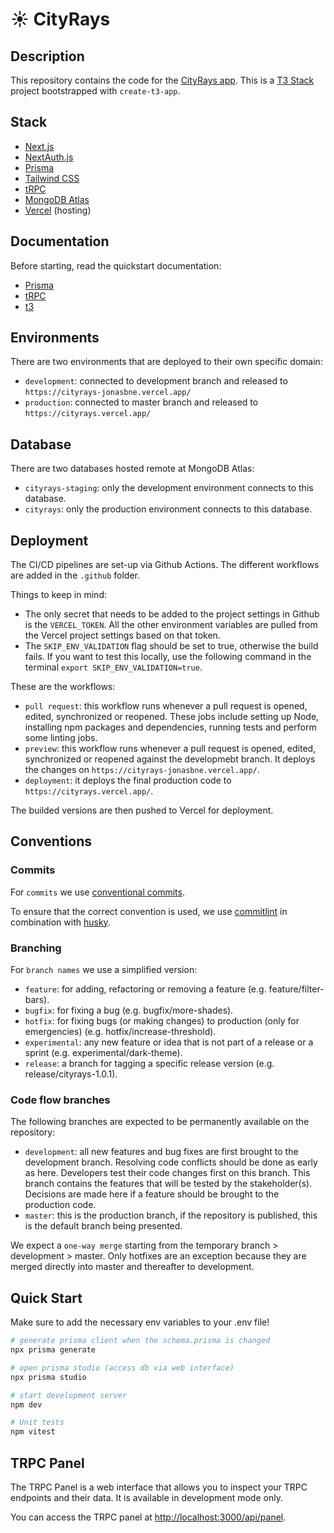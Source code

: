# ☀️ CityRays

## Description

This repository contains the code for the [CityRays app](https://cityrays.vercel.app/). This is a [T3 Stack](https://create.t3.gg/) project bootstrapped with `create-t3-app`.

## Stack

- [Next.js](https://nextjs.org)
- [NextAuth.js](https://next-auth.js.org)
- [Prisma](https://prisma.io)
- [Tailwind CSS](https://tailwindcss.com)
- [tRPC](https://trpc.io)
- [MongoDB Atlas](https://www.mongodb.com/cloud/atlas)
- [Vercel](https://vercel.com) (hosting)

## Documentation

Before starting, read the quickstart documentation:

- [Prisma](./docs/PRISMA.md)
- [tRPC](./docs/TRPC.md)
- [t3](./docs/T3-STACK.md)

## Environments

There are two environments that are deployed to their own specific domain:

- `development`: connected to development branch and released to `https://cityrays-jonasbne.vercel.app/`
- `production`: connected to master branch and released to `https://cityrays.vercel.app/`

## Database

There are two databases hosted remote at MongoDB Atlas:

- `cityrays-staging`: only the development environment connects to this database.
- `cityrays`: only the production environment connects to this database.

## Deployment

The CI/CD pipelines are set-up via Github Actions. The different workflows are added in the `.github` folder.

Things to keep in mind:

- The only secret that needs to be added to the project settings in Github is the `VERCEL_TOKEN`. All the other environment variables are pulled from the Vercel project settings based on that token.
- The `SKIP_ENV_VALIDATION` flag should be set to true, otherwise the build fails. If you want to test this locally, use the following command in the terminal `export SKIP_ENV_VALIDATION=true`.

These are the workflows:

- `pull request`: this workflow runs whenever a pull request is opened, edited, synchronized or reopened. These jobs include setting up Node, installing npm packages and dependencies, running tests and perform some linting jobs.
- `preview`: this workflow runs whenever a pull request is opened, edited, synchronized or reopened against the developmebt branch. It deploys the changes on `https://cityrays-jonasbne.vercel.app/`.
- `deployment`: it deploys the final production code to `https://cityrays.vercel.app/`.

The builded versions are then pushed to Vercel for deployment.

## Conventions

### Commits

For `commits` we use [conventional commits](https://www.conventionalcommits.org/en/v1.0.0/).

To ensure that the correct convention is used, we use [commitlint](https://github.com/conventional-changelog/commitlint) in combination with [husky](https://github.com/typicode/husky).

### Branching

For `branch names` we use a simplified version:

- `feature`: for adding, refactoring or removing a feature (e.g. feature/filter-bars).
- `bugfix`: for fixing a bug (e.g. bugfix/more-shades).
- `hotfix`: for fixing bugs (or making changes) to production (only for emergencies) (e.g. hotfix/increase-threshold).
- `experimental`: any new feature or idea that is not part of a release or a sprint (e.g. experimental/dark-theme).
- `release`: a branch for tagging a specific release version (e.g. release/cityrays-1.0.1).

### Code flow branches

The following branches are expected to be permanently available on the repository:

- `development`: all new features and bug fixes are first brought to the development branch. Resolving code conflicts should be done as early as here. Developers test their code changes first on this branch. This branch contains the features that will be tested by the stakeholder(s). Decisions are made here if a feature should be brought to the production code.
- `master`: this is the production branch, if the repository is published, this is the default branch being presented.

We expect a `one-way merge` starting from the temporary branch > development > master. Only hotfixes are an exception because they are merged directly into master and thereafter to development.

## Quick Start

Make sure to add the necessary env variables to your .env file!

```bash
# generate prisma client when the schema.prisma is changed
npx prisma generate

# open prisma studio (access db via web interface)
npx prisma studio

# start development server
npm dev

# Unit tests
npm vitest
```

## TRPC Panel

The TRPC Panel is a web interface that allows you to inspect your TRPC endpoints and their data. It is available in development mode only.

You can access the TRPC panel at [http://localhost:3000/api/panel](http://localhost:3000/api/panel).
